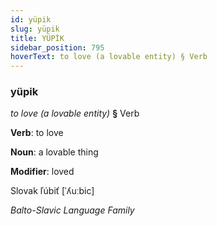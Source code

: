 ```yaml
---
id: yüpik
slug: yüpik
title: YÜPİK
sidebar_position: 795
hoverText: to love (a lovable entity) § Verb
---
```


### yüpik

*to love (a lovable entity)* **§** Verb

**Verb**: to love

**Noun**: a lovable thing

**Modifier**: loved

Slovak ľúbiť [ˈʎuːbic]

*Balto-Slavic Language Family*